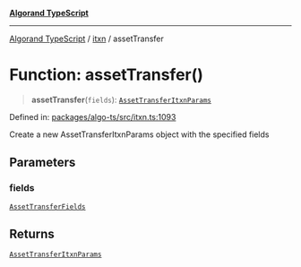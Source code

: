 [**Algorand TypeScript**](../../README.md)

***

[Algorand TypeScript](../../modules.md) / [itxn](../README.md) / assetTransfer

# Function: assetTransfer()

> **assetTransfer**(`fields`): [`AssetTransferItxnParams`](../classes/AssetTransferItxnParams.md)

Defined in: [packages/algo-ts/src/itxn.ts:1093](https://github.com/algorandfoundation/puya-ts/blob/main/packages/algo-ts/src/itxn.ts#L1093)

Create a new AssetTransferItxnParams object with the specified fields

## Parameters

### fields

[`AssetTransferFields`](../interfaces/AssetTransferFields.md)

## Returns

[`AssetTransferItxnParams`](../classes/AssetTransferItxnParams.md)
